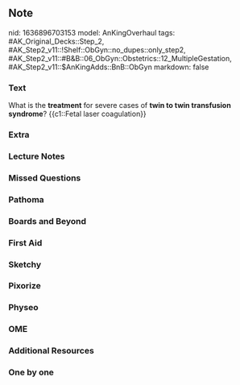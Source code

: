 ## Note
nid: 1636896703153
model: AnKingOverhaul
tags: #AK_Original_Decks::Step_2, #AK_Step2_v11::!Shelf::ObGyn::no_dupes::only_step2, #AK_Step2_v11::#B&B::06_ObGyn::Obstetrics::12_MultipleGestation, #AK_Step2_v11::$AnKingAdds::BnB::ObGyn
markdown: false

### Text
What is the <b>treatment</b> for severe cases of <b>twin to twin
transfusion syndrome</b>? {{c1::Fetal laser coagulation}}

### Extra


### Lecture Notes


### Missed Questions


### Pathoma


### Boards and Beyond


### First Aid


### Sketchy


### Pixorize


### Physeo


### OME


### Additional Resources


### One by one

